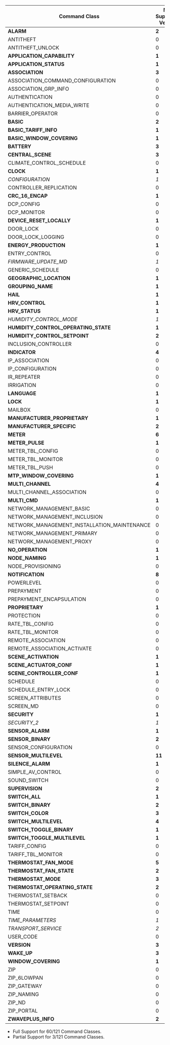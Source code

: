 Command Class | Max Supported Version | Max Spec Version | Support
--------------|-------------------|---------------|---------
**ALARM** | **2** | **2** | **Full**
ANTITHEFT | 0 | 3 | None
ANTITHEFT_UNLOCK | 0 | 1 | None
**APPLICATION_CAPABILITY** | **1** | **1** | **Full**
**APPLICATION_STATUS** | **1** | **1** | **Full**
**ASSOCIATION** | **3** | **3** | **Full**
ASSOCIATION_COMMAND_CONFIGURATION | 0 | 1 | None
ASSOCIATION_GRP_INFO | 0 | 3 | None
AUTHENTICATION | 0 | 1 | None
AUTHENTICATION_MEDIA_WRITE | 0 | 1 | None
BARRIER_OPERATOR | 0 | 1 | None
**BASIC** | **2** | **2** | **Full**
**BASIC_TARIFF_INFO** | **1** | **1** | **Full**
**BASIC_WINDOW_COVERING** | **1** | **1** | **Full**
**BATTERY** | **3** | **3** | **Full**
**CENTRAL_SCENE** | **3** | **3** | **Full**
CLIMATE_CONTROL_SCHEDULE | 0 | 1 | None
**CLOCK** | **1** | **1** | **Full**
*CONFIGURATION* | *1* | *4* | *Full*
CONTROLLER_REPLICATION | 0 | 1 | None
**CRC_16_ENCAP** | **1** | **1** | **Full**
DCP_CONFIG | 0 | 1 | None
DCP_MONITOR | 0 | 1 | None
**DEVICE_RESET_LOCALLY** | **1** | **1** | **Full**
DOOR_LOCK | 0 | 4 | None
DOOR_LOCK_LOGGING | 0 | 1 | None
**ENERGY_PRODUCTION** | **1** | **1** | **Full**
ENTRY_CONTROL | 0 | 1 | None
*FIRMWARE_UPDATE_MD* | *1* | *8* | *Partial*
GENERIC_SCHEDULE | 0 | 1 | None
**GEOGRAPHIC_LOCATION** | **1** | **1** | **Full**
**GROUPING_NAME** | **1** | **1** | **Full**
**HAIL** | **1** | **1** | **Full**
**HRV_CONTROL** | **1** | **1** | **Full**
**HRV_STATUS** | **1** | **1** | **Full**
*HUMIDITY_CONTROL_MODE* | *1* | *2* | *Full*
**HUMIDITY_CONTROL_OPERATING_STATE** | **1** | **1** | **Full**
**HUMIDITY_CONTROL_SETPOINT** | **2** | **2** | **Full**
INCLUSION_CONTROLLER | 0 | 1 | None
**INDICATOR** | **4** | **4** | **Full**
IP_ASSOCIATION | 0 | 1 | None
IP_CONFIGURATION | 0 | 1 | None
IR_REPEATER | 0 | 1 | None
IRRIGATION | 0 | 1 | None
**LANGUAGE** | **1** | **1** | **Full**
**LOCK** | **1** | **1** | **Full**
MAILBOX | 0 | 2 | None
**MANUFACTURER_PROPRIETARY** | **1** | **1** | **Full**
**MANUFACTURER_SPECIFIC** | **2** | **2** | **Full**
**METER** | **6** | **6** | **Full**
**METER_PULSE** | **1** | **1** | **Full**
METER_TBL_CONFIG | 0 | 1 | None
METER_TBL_MONITOR | 0 | 3 | None
METER_TBL_PUSH | 0 | 1 | None
**MTP_WINDOW_COVERING** | **1** | **1** | **Full**
**MULTI_CHANNEL** | **4** | **4** | **Full**
MULTI_CHANNEL_ASSOCIATION | 0 | 4 | None
**MULTI_CMD** | **1** | **1** | **Full**
NETWORK_MANAGEMENT_BASIC | 0 | 2 | None
NETWORK_MANAGEMENT_INCLUSION | 0 | 4 | None
NETWORK_MANAGEMENT_INSTALLATION_MAINTENANCE | 0 | 4 | None
NETWORK_MANAGEMENT_PRIMARY | 0 | 1 | None
NETWORK_MANAGEMENT_PROXY | 0 | 4 | None
**NO_OPERATION** | **1** | **1** | **Full**
**NODE_NAMING** | **1** | **1** | **Full**
NODE_PROVISIONING | 0 | 1 | None
**NOTIFICATION** | **8** | **8** | **Full**
POWERLEVEL | 0 | 1 | None
PREPAYMENT | 0 | 1 | None
PREPAYMENT_ENCAPSULATION | 0 | 1 | None
**PROPRIETARY** | **1** | **1** | **Full**
PROTECTION | 0 | 2 | None
RATE_TBL_CONFIG | 0 | 1 | None
RATE_TBL_MONITOR | 0 | 1 | None
REMOTE_ASSOCIATION | 0 | 1 | None
REMOTE_ASSOCIATION_ACTIVATE | 0 | 1 | None
**SCENE_ACTIVATION** | **1** | **1** | **Full**
**SCENE_ACTUATOR_CONF** | **1** | **1** | **Full**
**SCENE_CONTROLLER_CONF** | **1** | **1** | **Full**
SCHEDULE | 0 | 4 | None
SCHEDULE_ENTRY_LOCK | 0 | 3 | None
SCREEN_ATTRIBUTES | 0 | 2 | None
SCREEN_MD | 0 | 2 | None
**SECURITY** | **1** | **1** | **Full**
*SECURITY_2* | *1* | *1* | *Partial*
**SENSOR_ALARM** | **1** | **1** | **Full**
**SENSOR_BINARY** | **2** | **2** | **Full**
SENSOR_CONFIGURATION | 0 | 1 | None
**SENSOR_MULTILEVEL** | **11** | **11** | **Full**
**SILENCE_ALARM** | **1** | **1** | **Full**
SIMPLE_AV_CONTROL | 0 | 4 | None
SOUND_SWITCH | 0 | 2 | None
**SUPERVISION** | **2** | **2** | **Full**
**SWITCH_ALL** | **1** | **1** | **Full**
**SWITCH_BINARY** | **2** | **2** | **Full**
**SWITCH_COLOR** | **3** | **3** | **Full**
**SWITCH_MULTILEVEL** | **4** | **4** | **Full**
**SWITCH_TOGGLE_BINARY** | **1** | **1** | **Full**
**SWITCH_TOGGLE_MULTILEVEL** | **1** | **1** | **Full**
TARIFF_CONFIG | 0 | 1 | None
TARIFF_TBL_MONITOR | 0 | 1 | None
**THERMOSTAT_FAN_MODE** | **5** | **5** | **Full**
**THERMOSTAT_FAN_STATE** | **2** | **2** | **Full**
**THERMOSTAT_MODE** | **3** | **3** | **Full**
**THERMOSTAT_OPERATING_STATE** | **2** | **2** | **Full**
THERMOSTAT_SETBACK | 0 | 1 | None
THERMOSTAT_SETPOINT | 0 | 3 | None
TIME | 0 | 2 | None
*TIME_PARAMETERS* | *1* | *2* | *Full*
*TRANSPORT_SERVICE* | *2* | *2* | *Partial*
USER_CODE | 0 | 2 | None
**VERSION** | **3** | **3** | **Full**
**WAKE_UP** | **3** | **3** | **Full**
**WINDOW_COVERING** | **1** | **1** | **Full**
ZIP | 0 | 5 | None
ZIP_6LOWPAN | 0 | 1 | None
ZIP_GATEWAY | 0 | 1 | None
ZIP_NAMING | 0 | 1 | None
ZIP_ND | 0 | 1 | None
ZIP_PORTAL | 0 | 1 | None
**ZWAVEPLUS_INFO** | **2** | **2** | **Full**

- Full Support for 60/121 Command Classes.
- Partial Support for 3/121 Command Classes.
